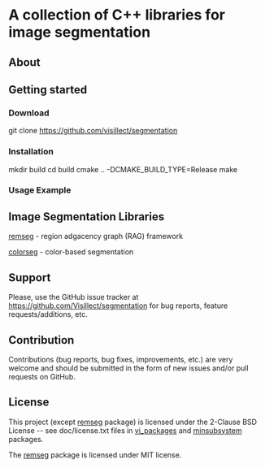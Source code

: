 # A collection of C++ libraries for image segmentation

## About

## Getting started

### Download

  git clone https://github.com/visillect/segmentation

### Installation

  mkdir build
  cd build
  cmake .. -DCMAKE_BUILD_TYPE=Release
  make 

### Usage Example

## Image Segmentation Libraries 

[remseg](https://github.com/Visillect/segmentation/tree/master/vi_packages/remseg) - region adgacency graph (RAG) framework 

[colorseg](https://github.com/Visillect/segmentation/tree/master/vi_packages/colorseg) - color-based segmentation

## Support

Please, use the GitHub issue tracker at https://github.com/Visillect/segmentation for bug reports, feature requests/additions, etc.

## Contribution

Contributions (bug reports, bug fixes, improvements, etc.) are very welcome and should be submitted in the form of new issues and/or pull requests on GitHub.

## License

This project (except [remseg](https://github.com/Visillect/segmentation/tree/master/vi_packages/remseg) package) is licensed under the 2-Clause BSD License -- see doc/license.txt files in [vi_packages](https://github.com/Visillect/segmentation/tree/master/vi_packages) and [minsubsystem](https://github.com/Visillect/segmentation/tree/master/minsubsystem) packages.

The [remseg](https://github.com/Visillect/segmentation/tree/master/vi_packages/remseg) package is licensed under MIT license.
